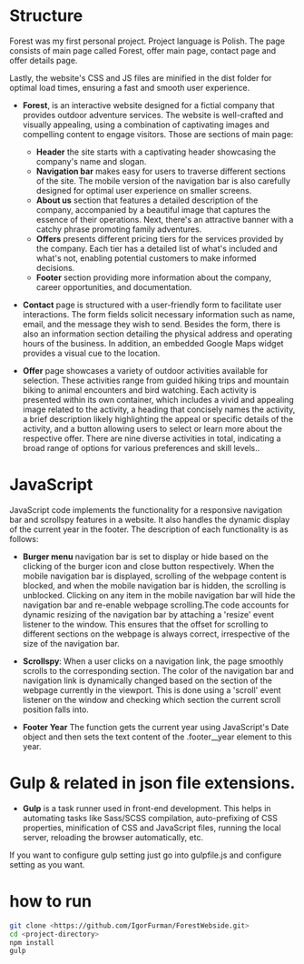 # Structure

Forest was my first personal project. Project language is Polish. The page 
consists of main page called Forest, offer main page, contact page and offer details page. 

Lastly, the website's CSS and JS files are minified in the dist folder for optimal load times, ensuring a fast and smooth user experience. 

- **Forest**, is an interactive website designed for a fictial company that provides outdoor adventure services. The website is well-crafted and visually appealing, using a combination of captivating images and compelling content to engage visitors. Those are sections of main page: 

  - **Header**  the site starts with a captivating header showcasing the company's name and slogan.
  - **Navigation bar** makes easy for users to traverse different sections of the site. The mobile version of the navigation bar is also carefully designed for optimal user experience on smaller screens.
  - **About us**  section that features a detailed description of the company, accompanied by a beautiful image that captures the essence of their operations. Next, there's an attractive banner with a catchy phrase promoting family adventures. 
  - **Offers**  presents different pricing tiers for the services provided by the company. Each tier has a detailed list of what's included and what's not, enabling potential customers to make informed decisions.
  - **Footer** section providing more information about the company, career opportunities, and documentation. 

- **Contact** page is structured with a user-friendly form to facilitate user interactions. The form fields solicit necessary information such as name, email, and the message they wish to send. Besides the form, there is also an information section detailing the physical address and operating hours of the business. In addition, an embedded Google Maps widget provides a visual cue to the location.

- **Offer** page showcases a variety of outdoor activities available for selection. These activities range from guided hiking trips and mountain biking to animal encounters and bird watching. Each activity is presented within its own container, which includes a vivid and appealing image related to the activity, a heading that concisely names the activity, a brief description likely highlighting the appeal or specific details of the activity, and a button allowing users to select or learn more about the respective offer. There are nine diverse activities in total, indicating a broad range of options for various preferences and skill levels..

# JavaScript 

JavaScript code implements the functionality for a responsive navigation bar and scrollspy features in a website. It also handles the dynamic display of the current year in the footer. The description of each functionality is as follows:

- **Burger menu** navigation bar is set to display or hide based on the clicking of the burger icon and close button respectively. When the mobile navigation bar is displayed, scrolling of the webpage content is blocked, and when the mobile navigation bar is hidden, the scrolling is unblocked. Clicking on any item in the mobile navigation bar will hide the navigation bar and re-enable webpage scrolling.The code accounts for dynamic resizing of the navigation bar by attaching a 'resize' event listener to the window. This ensures that the offset for scrolling to different sections on the webpage is always correct, irrespective of the size of the navigation bar.

- **Scrollspy**: When a user clicks on a navigation link, the page smoothly scrolls to the corresponding section. The color of the navigation bar and navigation link is dynamically changed based on the section of the webpage currently in the viewport. This is done using a 'scroll' event listener on the window and checking which section the current scroll position falls into.

- **Footer Year** The function gets the current year using JavaScript's Date object and then sets the text content of the .footer__year element to this year.

# Gulp & related in json file extensions.

- **Gulp** is a task runner used in front-end development. This helps in automating tasks like Sass/SCSS compilation, auto-prefixing of CSS properties, minification of CSS and JavaScript files, running the local server, reloading the browser automatically, etc.

If you want to configure gulp setting just go into gulpfile.js and configure setting as you want.

# how to run

```bash
git clone <https://github.com/IgorFurman/ForestWebside.git>
cd <project-directory>
npm install
gulp
```
